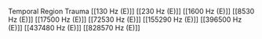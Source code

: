 Temporal Region Trauma
[[130 Hz (E)]]
[[230 Hz (E)]]
[[1600 Hz (E)]]
[[8530 Hz (E)]]
[[17500 Hz (E)]]
[[72530 Hz (E)]]
[[155290 Hz (E)]]
[[396500 Hz (E)]]
[[437480 Hz (E)]]
[[828570 Hz (E)]]